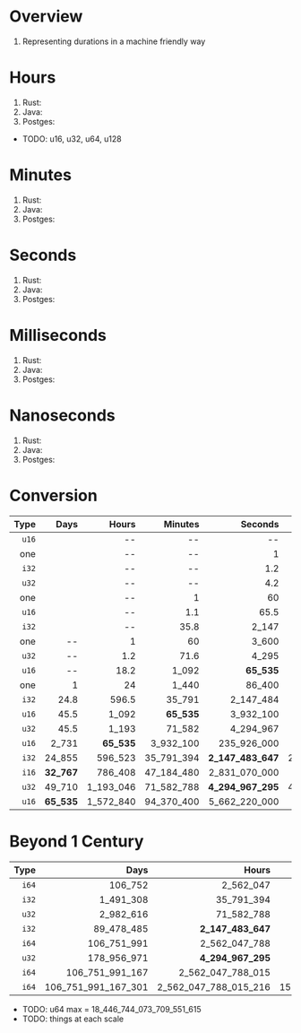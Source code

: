 # Overview
1. Representing durations in a machine friendly way


# Hours
1. Rust:
1. Java:
1. Postges:

- TODO: u16, u32, u64, u128


# Minutes
1. Rust:
1. Java:
1. Postges:

# Seconds
1. Rust:
1. Java:
1. Postges:

# Milliseconds
1. Rust:
1. Java:
1. Postges:


# Nanoseconds
1. Rust:
1. Java:
1. Postges:

# Conversion
|Type|Days|Hours|Minutes|Seconds|Millis|Micros|Nanos|
|---:| ---:| ---:| ---:| ---:| ---:| ---:| ---:|
|`u16`||--|--|--|65.5|65_535|65_535_000|
|one||--|--|1|1_000|1_000_000|1_000_000_000|
|`i32`||--|--|1.2|2_147|2_147_484|**2_147_483_647**|
|`u32`||--|--|4.2|4_295|4_294_967|**4_294_967_295**|
|one||--|1|60|60_000|60_000_000|60_000_000_000|
|`u16`||--|1.1|65.5|**65_535**|65_535_000|65_535_000_000|
|`i32`||--|35.8|2_147|2_147_484|**2_147_483_647**|2_147_483_647_000|
|one|--|1|60|3_600|3_600_000|3_600_000_000|--|
|`u32`|--|1.2|71.6|4_295|4_294_967|**4_294_967_295**|--|
|`u16`|--|18.2|1_092|**65_535**|65_535_000|65_535_000_000|--|
|one|1|24|1_440|86_400|86_400_000|86_400_000_000|--|
|`i32`|24.8|596.5|35_791|2_147_484|**2_147_483_647**|2_147_483_647_000|--|
|`u16`|45.5|1_092|**65_535**|3_932_100|3_932_100_000|3_932_100_000_000|--|
|`u32`|45.5|1_193|71_582|4_294_967|**4_294_967_295**|4_294_967_295_000|--|
|`u16`|2_731|**65_535**|3_932_100|235_926_000|235_926_000_000|--|--|
|`i32`|24_855|596_523|35_791_394|**2_147_483_647**|2_147_483_647_000|--|--|
|`i16`|**32_767**|786_408|47_184_480|2_831_070_000|--|--|--|
|`u32`|49_710|1_193_046|71_582_788|**4_294_967_295**|4_294_967_295_000|--|--|
|`u16`|**65_535**|1_572_840|94_370_400|5_662_220_000|--|--|--|


# Beyond 1 Century
|Type|Days|Hours|Minutes|Seconds|Millis|Micros|Nanos|
|---:| ---:| ---:| ---:| ---:| ---:| ---:| ---:|
|`i64`|106_752|2_562_047|153_722_867|9_223_372_036|9_223_372_036_855|9_223_372_036_854_776|**9_223_372_036_854_775_807**|
|`i32`|1_491_308|35_791_394|**2_147_483_647**|128_849_018_820|128_849_018_820_000|--|--|
|`u32`|2_982_616|71_582_788|**4_294_967_295**|257_698_037_700|257_698_037_700_000|--|--|
|`i32`|89_478_485|**2_147_483_647**|128_849_018_820|--|--|--|--|
|`i64`|106_751_991|2_562_047_788|153_722_867_281|s|ms|**9_223_372_036_854_775_807**|--|
|`u32`|178_956_971|**4_294_967_295**|257_698_037_700|--|--|--|--|
|`i64`|106_751_991_167|2_562_047_788_015|153_722_867_280_913|9_223_372_036_854_776|**9_223_372_036_854_775_807**|--|--|
|`i64`|106_751_991_167_301|2_562_047_788_015_216|153_722_867_280_912_930|**9_223_372_036_854_775_807**|--|--|--|



- TODO: u64 max = 18_446_744_073_709_551_615
- TODO: things at each scale
